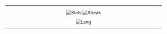 ----

<p align="center">
  <img src="https://github-readme-stats.vercel.app/api?username=andrewbx&show_icons=true&theme=transparent&include_all_commits&hide_border=true&card_width=350" alt="Stats" />
  <img src="https://github-readme-streak-stats.herokuapp.com/?user=andrewbx&theme=transparent&hide_border=true&card_width=380" alt="Streak" />
</p>

<p align="center">
  <img src="https://github-readme-stats.vercel.app/api/top-langs/?username=andrewbx&theme=transparent&layout=compact&hide_border=true" alt="Lang" />
</p>

----
